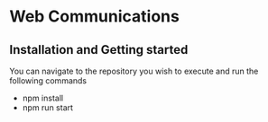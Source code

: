 # Web Communications

## Installation and Getting started

You can navigate to the repository you wish to execute and run the following commands

- npm install
- npm run start